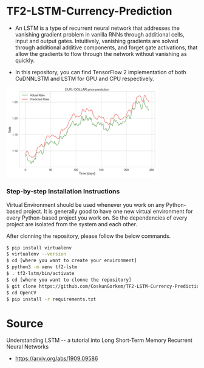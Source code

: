 # TF2-LSTM-Currency-Prediction

- An LSTM is a type of recurrent neural network that addresses the vanishing gradient problem in vanilla RNNs through additional cells, input and output gates. Intuitively, vanishing gradients are solved through additional additive components, and forget gate activations, that allow the gradients to flow through the network without vanishing as quickly.

- In this repository, you can find TensorFlow 2 implementation of both CuDNNLSTM and LSTM for GPU and CPU respectively. 

<img src="results.png" width = "400" >

### Step-by-step Installation Instructions

Virtual Environment should be used whenever you work on any Python-based project. It is generally good to have one new virtual environment for every Python-based project you work on. So the dependencies of every project are isolated from the system and each other.

After clonning the repository, please follow the below commands.
```bash
$ pip install virtualenv
$ virtualenv --version
$ cd [where you want to create your environment]
$ python3 -m venv tf2-lstm
$ . tf2-lstm/bin/activate
$ cd [where you want to clonne the repository]
$ git clone https://github.com/CoskunGorkem/TF2-LSTM-Currency-Prediction.git
$ cd OpenCV
$ pip install -r requirements.txt
```

# Source
Understanding LSTM -- a tutorial into Long Short-Term Memory Recurrent Neural Networks
- https://arxiv.org/abs/1909.09586

